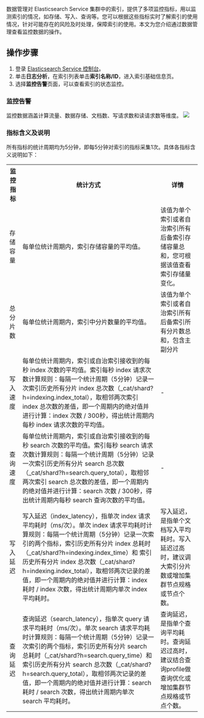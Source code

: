 数据管理对 Elasticsearch Service 集群中的索引，提供了多项监控指标，用以监测索引的情况，如存储、写入、查询等。您可以根据这些指标实时了解索引的使用情况，针对可能存在的风险及时处理，保障索引的使用。本文为您介绍通过数据管理查看监控数据的操作。

## 操作步骤
1. 登录 [Elasticsearch Service 控制台](https://console.cloud.tencent.com/es)。
2. 单击**日志分析**，在索引列表单击**索引名称/ID**，进入索引基础信息页。
3. 选择**监控告警**页面，可以查看索引的状态监控。

### 监控告警
监控数据涵盖计算流量、数据存储、文档数、写请求数和读请求数等维度。
![](https://qcloudimg.tencent-cloud.cn/raw/bc0dd2fc6b2b50dcd6051564c0b964a7.png)

### 指标含义及说明  
所有指标的统计周期均为5分钟，即每5分钟对索引的指标采集1次。具体各指标含义说明如下：
<table border="0" cellspacing="0" cellpadding="0">
    <tr>
        <th width=“118px”>监控指标</th>
        <th width>统计方式</th>
        <th width>详情</th>
    </tr>
    <tr>
      <td>存储容量</td>
      <td>每单位统计周期内，索引存储容量的平均值。</td>
      <td>该值为单个索引或者自治索引所有后备索引存储容量总和，您可根据该值查看索引存储量变化。</td>
   </tr>
   <tr>
      <td>总分片数</td>
      <td>每单位统计周期内，索引中分片数量的平均值。</td>
      <td>该值为单个索引或者自治索引所有后备索引所有分片数总和，包含主副分片</td>
   </tr>
   <tr>
      <td>写入速度</td>
      <td>每单位统计周期内，索引或自治索引接收到的每秒 index 次数的平均值。索引每秒 index 请求次数计算规则：每隔一个统计周期（5分钟）记录一次索引历史所有分片 index 总次数（_cat/shard?h=indexing.index_total），取相邻两次索引 index 总次数的差值，即一个周期内的绝对值并进行计算：index 次数 / 300秒，得出统计周期内每秒 index 请求次数的平均值。</td>
      <td>-</td>
   </tr>
   <tr>
      <td>查询速度</td>
      <td>每单位统计周期内，索引或自治索引接收到的每秒 search 次数的平均值。索引每秒 search 请求次数计算规则：每隔一个统计周期（5分钟）记录一次索引历史所有分片 search 总次数（_cat/shard?h=search.query_total），取相邻两次索引 search 总次数的差值，即一个周期内的绝对值并进行计算：search 次数 / 300秒，得出统计周期内每秒 search 查询次数的平均值。</td>
      <td>-</td>
   </tr>
   <tr>
      <td>写入延迟</td>
      <td>写入延迟（index_latency），指单次 index 请求平均耗时（ms/次）。单次 index 请求平均耗时计算规则：每隔一个统计周期（5分钟）记录一次索引的两个指标，索引历史所有分片 index 总耗时（_cat/shard?h=indexing.index_time）和 索引历史所有分片 index 总次数（_cat/shard?h=indexing.index_total），取相邻两次记录的差值，即一个周期内的绝对值并进行计算：index 耗时 / index 次数，得出统计周期内单次 index 平均耗时。</td>
      <td>写入延迟，是指单个文档写入平均耗时。写入延迟过高时，建议调大索引分片数或增加集群节点规格或节点个数。</td>
   </tr>
   <tr>
      <td>查询延迟</td>
      <td>查询延迟（search_latency），指单次 query 请求平均耗时（ms/次）。单次 search 请求平均耗时计算规则：每隔一个统计周期（5分钟）记录一次索引的两个指标，索引历史所有分片 search 总耗时（_cat/shard?h=search.query_time）和 索引历史所有分片 search 总次数（_cat/shard?h=search.query_total），取相邻两次记录的差值，即一个周期内的绝对值并进行计算：search 耗时 / search 次数，得出统计周期内单次 search 平均耗时。</td>
      <td>查询延迟，是指单个查询平均耗时。查询延迟过高时，建议结合查询profile做查询优化或增加集群节点规格或节点个数。</td>
   </tr>
</table>


